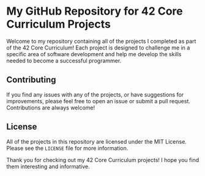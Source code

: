 <h1>My GitHub Repository for 42 Core Curriculum Projects</h1>
<p>Welcome to my repository containing all of the projects I completed as part of the 42 Core Curriculum! Each project is designed to challenge me in a specific area of software development and help me develop the skills needed to become a successful programmer.</p>

<h2>Contributing</h2>
<p>If you find any issues with any of the projects, or have suggestions for improvements, please feel free to open an issue or submit a pull request. Contributions are always welcome!</p>

<h2>License</h2>
<p>All of the projects in this repository are licensed under the MIT License. Please see the <code>LICENSE</code> file for more information.</p>

<p>Thank you for checking out my 42 Core Curriculum projects! I hope you find them interesting and informative.</p>

